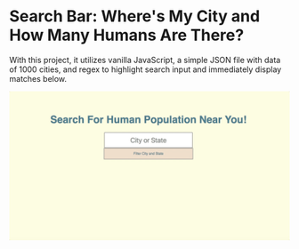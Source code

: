 # Search Bar: Where's My City and How Many Humans Are There?

With this project, it utilizes vanilla JavaScript, a simple JSON file with data of 1000 cities, and regex to highlight search input and immediately display matches below.

![gif](humanPop.gif)
